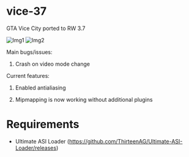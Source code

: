# vice-37
GTA Vice City ported to RW 3.7

![Img1](http://i.imgur.com/426BKB7.png) ![Img2](http://i.imgur.com/mosUyq9.jpg)

Main bugs/issues:

1. Crash on video mode change

Current features:

1. Enabled antialiasing

2. Mipmapping is now working without additional plugins

# Requirements

* Ultimate ASI Loader (https://github.com/ThirteenAG/Ultimate-ASI-Loader/releases)